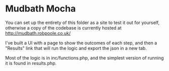 # Mudbath Mocha

You can set up the entirety of this folder as a site to test it out for yourself, otherwise a copy of the codebase is currently hosted at http://mudbath.robpoole.co.uk/

I've built a UI with a page to show the outcomes of each step, and then a "Results" link that will run the logic and export the json in a new tab.

Most of the logic is in inc/functions.php, and the simplest version of running it is found in results.php.
